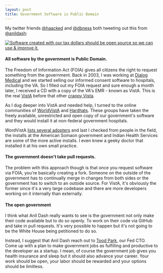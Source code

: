 ```yaml
---
layout: post
title: Government Software is Public Domain
---
```


My twitter friends [@haacked](https://twitter.com/haacked/status/227669975459049472)
and [@dbness](https://twitter.com/dbness/status/227472451536297984)
both tweeting out this from [@anildash](https://twitter.com/anildash/status/227468571435995137):

[![Software created with our tax dollars should be open source so we can use & improve it.](http://f.cl.ly/items/3E0i3o0J3a1G1E0A2T1b/Twitter%20-%20anildash.png)](https://twitter.com/anildash/status/227468571435995137)

#### All software by the government is Public Domain.

The Freedom of Information Act (FOIA) gives all citizens the right to
request something from the government. Back in 2003, I was working at
[Dialog Medical](http://www.dialogmedical.com/) and we started selling our
informed consent software to hospitals, including the VA. So I filled out
my FOIA request and sure enough a month later, I received a CD with a
copy of the VA's EMR - known as VistA. This is the real [VistA](http://worldvista.sourceforge.net/vista/index.html)
before that other [crappy Vista](https://en.wikipedia.org/wiki/Criticism_of_Windows_Vista).

As I dug deeper into VistA and needed help, I turned to the online
communities of [WorldVistA](http://worldvista.sourceforge.net/openvista/index.html)
and [Hardhats](http://www.hardhats.org/). These groups have taken the
freely available, unrestricted and open copy of our government's
software and they would install it at non-federal government hospitals.

WordVistA [lists several adopters](http://worldvista.sourceforge.net/About/indexotheradopters.html)
and last I checked from people in the field, the installs at the
American Somaon government and Indian Health Services are some of the
more active installs. I even knew a geeky doctor that installed it at
his own small practice.

#### The government doesn't take pull requests.

The problem with this approach though is that once you request software
via FOIA, you're basically creating a fork. Someone on the outside of
the government has to continually merge in changes from both sides or
the government has to switch to an outside source. For VistA, it's
obviously the former since it's a very large codebase and there are more
developers working on it internally than externally.

#### The open government

I think what Anil Dash really wants to see is the government not only
make their code available but to do so openly. To work on their code via
GitHub and take in pull requests. It's very possible to happen but it's
not going to be the White House being petitioned to do so.

Instead, I suggest that Anil Dash reach out to [Tood Park](https://twitter.com/todd_park),
our Fed CTO. Come up with a plan to make government jobs as fulfilling
and productive to the developer as a startup. I mean, of course the
government job gives you health insurance and sleep but it should also
advance your career. Your work should be open, your labor should be
rewarded and your options should be limitless.


